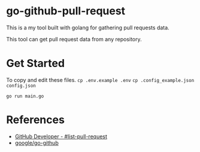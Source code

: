 # go-github-pull-request
This is a my tool built with golang for gathering pull requests data.

This tool can get pull request data from any repository.

# Get Started
To copy and edit these files.
`cp .env.example .env`
`cp .config_example.json config.json`

`go run main.go`

# References
- [GitHub Developer - #list-pull-request](https://developer.github.com/enterprise/2.4/v3/pulls/#list-pull-requests)
- [google/go-github](https://github.com/google/go-github)
